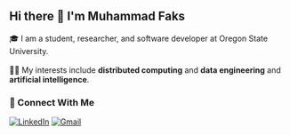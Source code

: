 <h2 align="left">Hi there 👋 I'm Muhammad Faks</h2>

<p align="left">🎓 I am a student, researcher, and software developer at Oregon State University.<br><br>👨‍💻 My interests include <strong>distributed computing</strong> and <strong>data engineering</strong> and <strong>artificial intelligence</strong>.</p>

<h3 align="left">🚀 Connect With Me</h3>

[![LinkedIn](https://img.shields.io/badge/LinkedIn-0077B5?style=for-the-badge&logo=linkedin&logoColor=white)](https://www.linkedin.com/in/muhammad-faks/) [![Gmail](https://img.shields.io/badge/Gmail-D14836?style=for-the-badge&logo=gmail&logoColor=white)](mailto:muhammad.faks@gmail.com)
